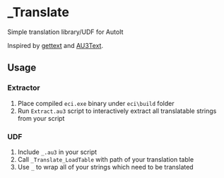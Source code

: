 # _Translate
Simple translation library/UDF for AutoIt

Inspired by [gettext](https://en.wikipedia.org/wiki/Gettext) and [AU3Text](https://www.autoitscript.com/forum/topic/144037-au3text-internationalization-udf).

## Usage

### Extractor

1. Place compiled `eci.exe` binary under `eci\build` folder
2. Run `Extract.au3` script to interactively extract all translatable strings from your script

### UDF

1. Include `_.au3` in your script
2. Call `_Translate_LoadTable` with path of your translation table
3. Use `_` to wrap all of your strings which need to be translated
